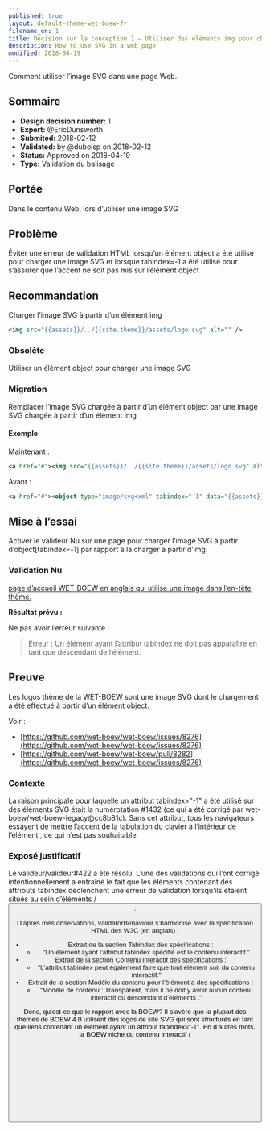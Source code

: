```yaml
---
published: true
layout: default-theme-wet-boew-fr
filename_en: 1
title: Décision sur la conception 1 – Utiliser des éléments img pour charger des images SVG plutôt que des éléments object
description: How to use SVG in a web page
modified: 2018-04-19
---
```


Comment utiliser l’image SVG dans une page Web.

## Sommaire

* **Design decision number:** 1
* **Expert:** @EricDunsworth
* **Submited:** 2018-02-12
* **Validated:** by @duboisp on 2018-02-12
* **Status:** Approved on 2018-04-19
* **Type:** Validation du balisage

## Portée

Dans le contenu Web, lors d’utiliser une image SVG

## Problème

Éviter une erreur de validation HTML lorsqu’un élément object a été utilisé pour charger une image SVG et lorsque tabindex=-1 a été utilisé pour s’assurer que l’accent ne soit pas mis sur l’élément object

## Recommandation

Charger l’image SVG à partir d’un élément img
```xml
<img src="{{assets}}/../{{site.theme}}/assets/logo.svg" alt="" />
```

### Obsolète

Utiliser un élément object pour charger une image SVG

### Migration

Remplacer l’image SVG chargée à partir d’un élément object par une image SVG chargée à partir d’un élément img

#### Exemple

Maintenant :
```xml
<a href="#"><img src="{{assets}}/../{{site.theme}}/assets/logo.svg" alt="" /></a>
```

Avant :
```xml
<a href="#"><object type="image/svg+xml" tabindex="-1" data="{{assets}}/../{{site.theme}}/assets/logo.svg"></object></a>
```

## Mise à l’essai

Activer le valideur Nu sur une page pour charger l’image SVG à partir d’object[tabindex=-1] par rapport à la charger à partir d’img.

### Validation Nu

[page d’accueil WET-BOEW en anglais qui utilise une image dans l’en-tête thème.](https://validator.w3.org/nu/?useragent=Validator.nu%2FLV+http%3A%2F%2Fvalidator.w3.org%2Fservices&acceptlanguage=&doc=http%3A%2F%2Fwet-boew.github.io%2Fv4.0-ci%2Findex-fr.html)

**Résultat prévu :**

Ne pas avoir l’erreur suivante :

> Erreur : Un élément ayant l’attribut tabindex ne doit pas apparaître en tant que descendant de l’élément.

## Preuve

Les logos thème de la WET-BOEW sont une image SVG dont le chargement a été effectué à partir d’un élément object.

Voir :
* [https://github.com/wet-boew/wet-boew/issues/8276](https://github.com/wet-boew/wet-boew/issues/8276)
* [https://github.com/wet-boew/wet-boew/pull/8282](https://github.com/wet-boew/wet-boew/issues/8276)

### Contexte

La raison principale pour laquelle un attribut tabindex="-1" a été utilisé sur des éléments SVG <object> était la numérotation #1432 (ce qui a été corrigé par wet-boew/wet-boew-legacy@cc8b81c). Sans cet attribut, tous les navigateurs essayent de mettre l’accent de la tabulation du clavier à l’intérieur de l’élément <object>, ce qui n’est pas souhaitable.

### Exposé justificatif

Le valideur/valideur#422 a été résolu. L’une des validations qui l’ont corrigé intentionnellement a entraîné le fait que les éléments contenant des attributs tabindex déclenchent une erreur de validation lorsqu’ils étaient situés au sein d’éléments <a>/<button>.

D’après mes observations, validatorBehaviour s’harmonise avec la spécification HTML des W3C (en anglais) :

* Extrait de la section Tabindex des spécifications : 
  * "Un élément ayant l’attribut tabindex spécifié est le contenu interactif."
* Extrait de la section Contenu interactif des spécifications : 
  * "L’attribut tabindex peut également faire que tout élément soit du contenu interactif."
* Extrait de la section Modèle du contenu pour l’élément a des spécifications : 
  * "Modèle de contenu : Transparent, mais il ne doit y avoir aucun contenu interactif ou descendant d’éléments [](https://w3c.github.io/html/textlevel-semantics.html#elementdef-a)."

Donc, qu’est-ce que le rapport avec la BOEW? Il s’avère que la plupart des thèmes de BOEW 4.0 utilisent des logos de site SVG qui sont structurés en tant que liens contenant un élément <object> ayant un attribut tabindex="-1". En d’autres mots, la BOEW niche du contenu interactif (<object tabindex="-1">) au sein d’autre contenu interactif (<a>), ce qui va à l’encontre de la spécification HTML.

Par conséquent, l’erreur suivante apparaît maintenant lors de la [validation virtuelle des pages qui utilisent la BOEW](https://validator.w3.org/nu/?doc=http%3A%2F%2Fwet-boew.github.io%2Fv4.0-ci%2Findex-fr.html)
> **Erreur:** Un élément ayant l’attribut tabindex ne doit pas apparaître en tant que descendant de l’élément <a>.
>
> Depuis la ligne 61, colonne 1; à la ligne 61, colonne 83
>
> ``<object type="image/svg+xml" tabindex="-1" data="./theme-wet-boew/assets/logo.svg">``

À mon avis, la meilleure façon de corriger ceci serait de remplacer l’élément <object> par un élément <img> dans les images SVG de la BOEW et d’enlever les attributs tabindex="-1". Je crois que ceci devrait fonctionner correctement dans tous les navigateurs modernes et maintenir la compatibilité avec le [correctif "remplacement" de l’image SVG](https://github.com/wet-boew/wet-boew/blob/master/src/polyfills/svg/svg.js)

#### Imprimer

Si vos images SVG sont toutes des images en blanc, donc, vous devrez envisager d’appliquer certains filtres CSS afin de fournir une version imprimable.

Appliquez un filtre de luminosité fixé à 0 pour un élément img ayant seulement du contenu blanc. (Pour plus de renseignements, veuillez cliquer sur le lien suivant : https://github.com/wet-boew/wet-boew/pull/8282/files#r167673909.)
```css
img.fltrbr0 {
	filter: brightness( 0 );
}
```